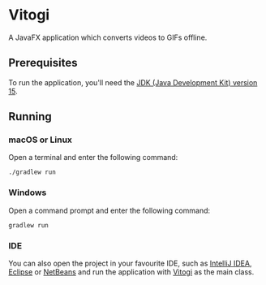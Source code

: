 # Vitogi
A JavaFX application which converts videos to GIFs offline.

## Prerequisites
To run the application, you'll need the
[JDK (Java Development Kit) version 15](https://jdk.java.net/15/).

## Running
### macOS or Linux
Open a terminal and enter the following command:
```shell
./gradlew run
```

### Windows
Open a command prompt and enter the following command:
```shell
gradlew run
```

### IDE
You can also open the project in your favourite IDE, such as
[IntelliJ IDEA](https://www.jetbrains.com/idea/),
[Eclipse](https://www.eclipse.org/downloads/packages/release/luna/sr2/eclipse-ide-java-developers) or
[NetBeans](https://netbeans.apache.org) and run the application with
[Vitogi](src/main/java/com/github/leblancjs/vitogi/VitogiLauncher.java)
as the main class.